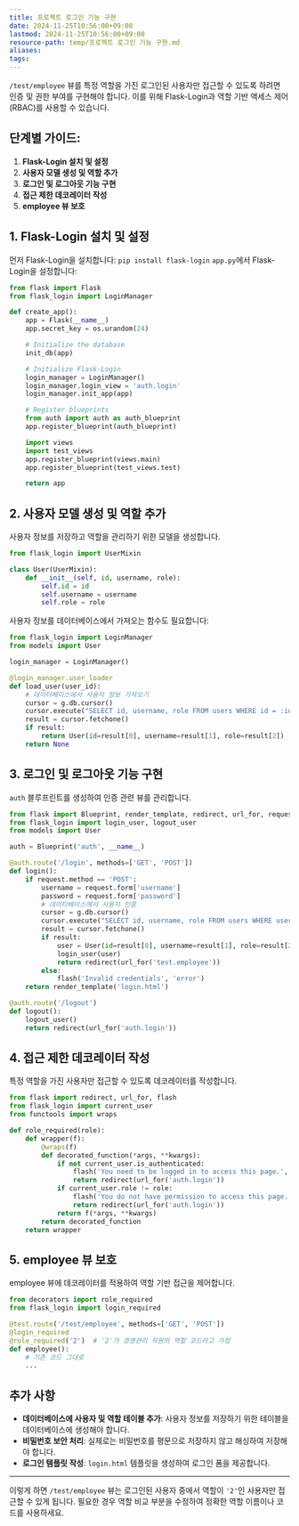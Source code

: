 ```yaml
---
title: 프로젝트 로그인 기능 구현
date: 2024-11-25T10:56:00+09:00
lastmod: 2024-11-25T10:56:00+09:00
resource-path: temp/프로젝트 로그인 기능 구현.md
aliases: 
tags: 
---
```

`/test/employee` 뷰를 특정 역할을 가진 로그인된 사용자만 접근할 수 있도록 하려면 인증 및 권한 부여를 구현해야 합니다. 이를 위해 Flask-Login과 역할 기반 액세스 제어(RBAC)를 사용할 수 있습니다.

## 단계별 가이드:

1. **Flask-Login 설치 및 설정**
2. **사용자 모델 생성 및 역할 추가**
3. **로그인 및 로그아웃 기능 구현**
4. **접근 제한 데코레이터 작성**
5. **employee 뷰 보호**

## 1. Flask-Login 설치 및 설정

먼저 Flask-Login을 설치합니다:
`pip install flask-login`
`app.py`에서 Flask-Login을 설정합니다:
```python
from flask import Flask
from flask_login import LoginManager

def create_app():
    app = Flask(__name__)
    app.secret_key = os.urandom(24)

    # Initialize the database
    init_db(app)

    # Initialize Flask-Login
    login_manager = LoginManager()
    login_manager.login_view = 'auth.login'
    login_manager.init_app(app)

    # Register blueprints
    from auth import auth as auth_blueprint
    app.register_blueprint(auth_blueprint)

    import views
    import test_views
    app.register_blueprint(views.main)
    app.register_blueprint(test_views.test)

    return app
```

## 2. 사용자 모델 생성 및 역할 추가

사용자 정보를 저장하고 역할을 관리하기 위한 모델을 생성합니다.
```python
from flask_login import UserMixin

class User(UserMixin):
    def __init__(self, id, username, role):
        self.id = id
        self.username = username
        self.role = role
```

사용자 정보를 데이터베이스에서 가져오는 함수도 필요합니다:

```python
from flask_login import LoginManager
from models import User

login_manager = LoginManager()

@login_manager.user_loader
def load_user(user_id):
    # 데이터베이스에서 사용자 정보 가져오기
    cursor = g.db.cursor()
    cursor.execute("SELECT id, username, role FROM users WHERE id = :id", {'id': user_id})
    result = cursor.fetchone()
    if result:
        return User(id=result[0], username=result[1], role=result[2])
    return None
```

## 3. 로그인 및 로그아웃 기능 구현

`auth` 블루프린트를 생성하여 인증 관련 뷰를 관리합니다.
```python
from flask import Blueprint, render_template, redirect, url_for, request, flash
from flask_login import login_user, logout_user
from models import User

auth = Blueprint('auth', __name__)

@auth.route('/login', methods=['GET', 'POST'])
def login():
    if request.method == 'POST':
        username = request.form['username']
        password = request.form['password']
        # 데이터베이스에서 사용자 인증
        cursor = g.db.cursor()
        cursor.execute("SELECT id, username, role FROM users WHERE username = :username AND password = :password", {'username': username, 'password': password})
        result = cursor.fetchone()
        if result:
            user = User(id=result[0], username=result[1], role=result[2])
            login_user(user)
            return redirect(url_for('test.employee'))
        else:
            flash('Invalid credentials', 'error')
    return render_template('login.html')

@auth.route('/logout')
def logout():
    logout_user()
    return redirect(url_for('auth.login'))
```

## 4. 접근 제한 데코레이터 작성

특정 역할을 가진 사용자만 접근할 수 있도록 데코레이터를 작성합니다.
```python
from flask import redirect, url_for, flash
from flask_login import current_user
from functools import wraps

def role_required(role):
    def wrapper(f):
        @wraps(f)
        def decorated_function(*args, **kwargs):
            if not current_user.is_authenticated:
                flash('You need to be logged in to access this page.', 'error')
                return redirect(url_for('auth.login'))
            if current_user.role != role:
                flash('You do not have permission to access this page.', 'error')
                return redirect(url_for('auth.login'))
            return f(*args, **kwargs)
        return decorated_function
    return wrapper
```

## 5. employee 뷰 보호

employee 뷰에 데코레이터를 적용하여 역할 기반 접근을 제어합니다.
```python
from decorators import role_required
from flask_login import login_required

@test.route('/test/employee', methods=['GET', 'POST'])
@login_required
@role_required('2')  # '2'가 경영관리 직원의 역할 코드라고 가정
def employee():
    # 기존 코드 그대로
    ...
```


## 추가 사항

- **데이터베이스에 사용자 및 역할 테이블 추가**: 사용자 정보를 저장하기 위한 테이블을 데이터베이스에 생성해야 합니다.
- **비밀번호 보안 처리**: 실제로는 비밀번호를 평문으로 저장하지 않고 해싱하여 저장해야 합니다.
- **로그인 템플릿 작성**: `login.html` 템플릿을 생성하여 로그인 폼을 제공합니다.

---

이렇게 하면 `/test/employee` 뷰는 로그인된 사용자 중에서 역할이 `'2'`인 사용자만 접근할 수 있게 됩니다. 필요한 경우 역할 비교 부분을 수정하여 정확한 역할 이름이나 코드를 사용하세요.